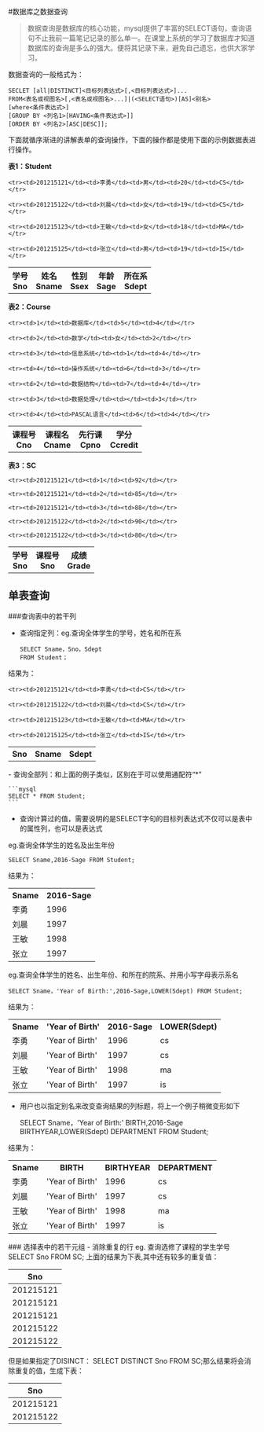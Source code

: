 #数据库之数据查询
> 数据查询是数据库的核心功能，mysql提供了丰富的SELECT语句，查询语句不止我前一篇笔记记录的那么单一。在课堂上系统的学习了数据库才知道数据库的查询是多么的强大。便将其记录下来，避免自己遗忘，也供大家学习。

数据查询的一般格式为：
   
	SECLET [all|DISTINCT]<目标列表达式>[,<目标列表达式>]...
	FROM<表名或视图名>[,<表名或视图名>...]|(<SELECT语句>)[AS]<别名>
	[where<条件表达式>]
	[GROUP BY <列名1>[HAVING<条件表达式>]]
	[ORDER BY <列名2>[ASC|DESC]];
下面就循序渐进的讲解表单的查询操作，下面的操作都是使用下面的示例数据表进行操作。

<b>表1：Student</b>
<table cellspacing="0">
	<tr><th>学号<br>Sno</th><th>姓名<br>Sname</th><th>性别<br>Ssex</th><th>年龄<br>Sage</th><th>所在系<br>Sdept</th></tr>
	
	<tr><td>201215121</td><td>李勇</td><td>男</td><td>20</td><td>CS</td></tr>
	
	<tr><td>201215122</td><td>刘晨</td><td>女</td><td>19</td><td>CS</td></tr>
	
	<tr><td>201215123</td><td>王敏</td><td>女</td><td>18</td><td>MA</td></tr>
	
	<tr><td>201215125</td><td>张立</td><td>男</td><td>19</td><td>IS</td></tr>
</table>


<b>表2：Course</b>
<table cellspacing="0">
	<tr><th>课程号<br>Cno</th><th>课程名<br>Cname</th><th>先行课<br>Cpno</th><th>学分<br>Ccredit</th></tr>
	
	<tr><td>1</td><td>数据库</td><td>5</td><td>4</td></tr>
	
	<tr><td>2</td><td>数学</td><td>女</td><td>2</td></tr>
	
	<tr><td>3</td><td>信息系统</td><td>1</td><td>4</td></tr>
	
	<tr><td>4</td><td>操作系统</td><td>6</td><td>3</td></tr>
	
	<tr><td>2</td><td>数据结构</td><td>7</td><td>4</td></tr>
	
	<tr><td>3</td><td>数据处理</td><td></td><td>3</td></tr>
	
	<tr><td>4</td><td>PASCAL语言</td><td>6</td><td>4</td></tr>
</table>


<b>表3：SC</b>
<table cellspacing="0">
	<tr><th>学号<br>Sno</th><th>课程号<br>Sno</th><th>成绩<br>Grade</th></tr>
	
	<tr><td>201215121</td><td>1</td><td>92</td></tr>
	
	<tr><td>201215121</td><td>2</td><td>85</td></tr>
	
	<tr><td>201215121</td><td>3</td><td>88</td></tr>
	
	<tr><td>201215122</td><td>2</td><td>90</td></tr>
	
	<tr><td>201215122</td><td>3</td><td>80</td></tr>
</table>


## 单表查询
###查询表中的若干列
- 查询指定列：eg.查询全体学生的学号，姓名和所在系

	```mysql	
	SELECT Sname，Sno，Sdept
	FROM Student；
	```

结果为：
<table cellspacing="0">
	<tr><th>Sno</th><th>Sname</th><th>Sdept</th></tr>
	
	<tr><td>201215121</td><td>李勇</td><td>CS</td></tr>
	
	<tr><td>201215122</td><td>刘晨</td><td>CS</td></tr>
	
	<tr><td>201215123</td><td>王敏</td><td>MA</td></tr>
	
	<tr><td>201215125</td><td>张立</td><td>IS</td></tr>
</table>
- 查询全部列：和上面的例子类似，区别在于可以使用通配符“*”

	```mysql
	SELECT * FROM Student;	
	```

- 查询计算过的值，需要说明的是SELECT字句的目标列表达式不仅可以是表中的属性列，也可以是表达式

eg.查询全体学生的姓名及出生年份

	SELECT Sname,2016-Sage FROM Student;

结果为：
<table cellspacing=0>
	<tr><th>Sname</th><th>2016-Sage</th></tr>
	<tr><td>李勇</td><td>1996</td></tr>
	<tr><td>刘晨</td><td>1997</td></tr>
	<tr><td>王敏</td><td>1998</td></tr>
	<tr><td>张立</td><td>1997</td></tr>
</table>

eg.查询全体学生的姓名、出生年份、和所在的院系、并用小写字母表示系名

	SELECT Sname，'Year of Birth:',2016-Sage,LOWER(Sdept) FROM Student;

结果为：
<table cellspacing=0>
	<tr><th>Sname</th><th>'Year of Birth'</th><th>2016-Sage</th><th>LOWER(Sdept)</th></tr>
	<tr><td>李勇</td><td>'Year of Birth'</td><td>1996</td><td>cs</td></tr>
	<tr><td>刘晨</td><td>'Year of Birth'</td><td>1997</td><td>cs</td></tr>
	<tr><td>王敏</td><td>'Year of Birth'</td><td>1998</td><td>ma</td></tr>
	<tr><td>张立</td><td>'Year of Birth'</td><td>1997</td><td>is</td></tr>
</table>

- 用户也以指定别名来改变查询结果的列标题，将上一个例子稍微变形如下

	SELECT Sname，'Year of Birth:' BIRTH,2016-Sage BIRTHYEAR,LOWER(Sdept) DEPARTMENT FROM Student;

结果为：
<table cellspacing=0>
	<tr><th>Sname</th><th>BIRTH</th><th>BIRTHYEAR</th><th>DEPARTMENT</th></tr>
	<tr><td>李勇</td><td>'Year of Birth'</td><td>1996</td><td>cs</td></tr>
	<tr><td>刘晨</td><td>'Year of Birth'</td><td>1997</td><td>cs</td></tr>
	<tr><td>王敏</td><td>'Year of Birth'</td><td>1998</td><td>ma</td></tr>
	<tr><td>张立</td><td>'Year of Birth'</td><td>1997</td><td>is</td></tr>
</table>
### 选择表中的若干元组
- 消除重复的行
eg. 查询选修了课程的学生学号
SELECT Sno FROM SC;
上面的结果为下表,其中还有较多的重复值：

<table cellspacing=0>
	<thead>
		<tr><th>Sno</th></tr>
	</thead>
	<tbody>
		<tr><td>201215121</td><tr>
		<tr><td>201215121</td><tr>
		<tr><td>201215121</td><tr>
		<tr><td>201215122</td><tr>
		<tr><td>201215122</td><tr>
	</tbody>
</table>

但是如果指定了DISINCT： SELECT DISTINCT Sno FROM SC;那么结果将会消除重复的值，生成下表：
<table cellspacing=0>
	<thead>
		<tr><th>Sno</th></tr>
	</thead>
	<tbody>
	<tr><td>201215121</td><tr>
	<tr><td>201215122</td><tr>
	</tbody>
</table>